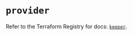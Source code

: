 # `provider`

Refer to the Terraform Registry for docs: [`keeper`](https://registry.terraform.io/providers/keeper-security/keeper/1.2.0/docs).
